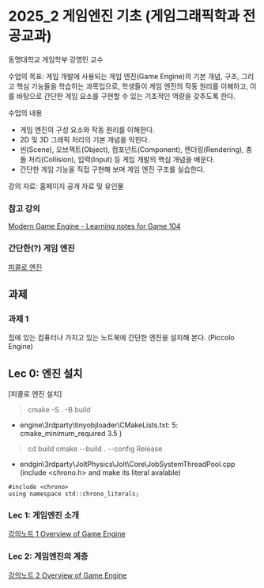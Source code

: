 # 2025_2 게임엔진 기초 (게임그래픽학과 전공교과)

동명대학교 게임학부 강영민 교수

수업의 목표: 게임 개발에 사용되는 게임 엔진(Game Engine)의 기본 개념, 구조, 그리고 핵심 기능들을 학습하는 과목입으로, 학생들이 게임 엔진의 작동 원리를 이해하고, 이를 바탕으로 간단한 게임 요소를 구현할 수 있는 기초적인 역량을 갖추도록 한다.

수업의 내용

* 게임 엔진의 구성 요소와 작동 원리를 이해한다.
* 2D 및 3D 그래픽 처리의 기본 개념을 익힌다.
* 씬(Scene), 오브젝트(Object), 컴포넌트(Component), 렌더링(Rendering), 충돌 처리(Collision), 입력(Input) 등 게임 개발의 핵심 개념을 배운다.
* 간단한 게임 기능을 직접 구현해 보며 게임 엔진 구조를 실습한다.

강의 자료: 홈페이지 공개 자료 및 유인물

### 참고 강의
[Modern Game Engine - Learning notes for Game 104](https://github.com/randaldong/ModernGameEngine/tree/main)


### 간단한(?) 게임 엔진
[피콜로 엔진](https://github.com/BoomingTech/Piccolo)

## 과제

### 과제 1
집에 있는 컴퓨터나 가지고 있는 노트북에 간단한 엔진을 설치해 본다. (Piccolo Engine)

## Lec 0: 엔진 설치

[피콜로 엔진 설치]

> cmake -S . -B build 

- engine\3rdparty\tinyobjloader\CMakeLists.txt: 5: cmake_minimum_required 3.5 )


> cd build
> cmake --build . --config Release

-  endgin\3rdparty\JoltPhysics\Jolt\Core\JobSystemThreadPool.cpp  (include <chrono.h> and make its literal avalable)

```
#include <chrono>
using namespace std::chrono_literals;
```

### Lec 1: 게임엔진 소개

[강의노트 1 Overview of Game Engine](https://github.com/dknife/2025_2_GameEngine/raw/main/LectureNotes/Lecture%2001_Overview%20of%20Game%20Engine%20K.pdf)


### Lec 2: 게임엔진의 계층

[강의노트 2 Overview of Game Engine](https://github.com/dknife/2025_2_GameEngine/raw/main/LectureNotes/Lecture%2001_Overview%20of%20Game%20Engine%20K.pdf)

